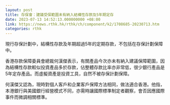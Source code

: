 ```yaml
---
layout: post
title: 存保會：建議受保範圍未有納入結構性存款及5年期定存
date: 2023-07-13 14:52:13.000000000 +08:00
link: https://news.rthk.hk/rthk/ch/component/k2/1708685-20230713.htm
categories: rthk
---
```


現行存保計劃中，結構性存款及年期超過5年的定期存款，不包括在存保計劃保障中。

香港存款保障委員會總裁何漢傑表示，有關產品今次亦未有納入建議保障範圍，因為結構性存款較似投資產品多於存款，佔整體存款比率亦非常低，很少銀行產品是5年定存產品。而虛擬資產是投資工具，自然不被存保計劃保障。

何漢傑又認為，現時對個人客戶和企業客戶保障方法相同，做法適合香港。他指，本港銀行與美國銀行經營模式不同，亦需時讓國際標準制定者觀察，會否因應國際事件而微調相關標準。
